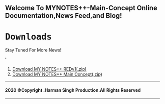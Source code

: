## Welcome To MYNOTES++-Main-Concept Online Documentation,News Feed,and Blog!
<h1><tt>Downloads</tt></h1>
<p>Stay Tuned For More News!</p>'
<ol>
<li><a href="https://github.com/VerronCoss/MYNOTESpp-Main-Concept/files/5364748/MYNOTES%2B%2B.REDv1.zip">Download MY NOTES++ REDv1(.zip)</a></li>
<li><a href="https://github.com/VerronCoss/MYNOTESpp-Main-Concept/archive/main.zip">Download MY NOTES++ Main Concept(.zip)</a></li>
  </ol>
<hr>
<h4><b>2020 ©Copyright .Harman Singh Production.All Rights Reserved</b></h4>
<hr>
